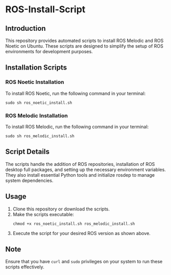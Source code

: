 # ROS-Install-Script

## Introduction
This repository provides automated scripts to install ROS Melodic and ROS Noetic on Ubuntu. These scripts are designed to simplify the setup of ROS environments for development purposes.

## Installation Scripts

### ROS Noetic Installation
To install ROS Noetic, run the following command in your terminal:
```
sudo sh ros_noetic_install.sh
```

### ROS Melodic Installation
To install ROS Melodic, run the following command in your terminal:
```
sudo sh ros_melodic_install.sh
```

## Script Details
The scripts handle the addition of ROS repositories, installation of ROS desktop full packages, and setting up the necessary environment variables. They also install essential Python tools and initialize rosdep to manage system dependencies.

## Usage
1. Clone this repository or download the scripts.
2. Make the scripts executable:
   ```
   chmod +x ros_noetic_install.sh ros_melodic_install.sh
   ```
3. Execute the script for your desired ROS version as shown above.

## Note
Ensure that you have `curl` and `sudo` privileges on your system to run these scripts effectively.